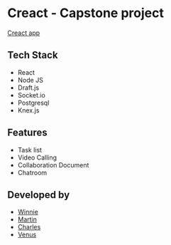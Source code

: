 # Creact - Capstone project

[Creact app](https://creact-app.com)

## Tech Stack
- React
- Node JS
- Draft.js
- Socket.io
- Postgresql
- Knex.js




## Features
- Task list
- Video Calling
- Collaboration Document
- Chatroom

## Developed by

* [Winnie](https://github.com/wongw859)
* [Martin](https://github.com/auntRaunt)
* [Charles](https://github.com/Jarlzc)
* [Venus](https://github.com/vscsi)